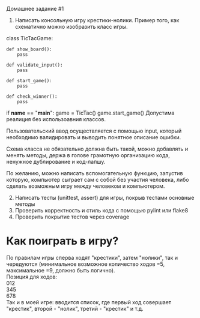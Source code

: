 Домашнее задание #1
1. Написать консольную игру крестики-нолики.
Пример того, как схематично можно изобразить класс игры.

class TicTacGame:

    def show_board():
        pass

    def validate_input():
        pass

    def start_game():
        pass

    def check_winner():
        pass


if __name__ == "__main__":
    game = TicTac()
    game.start_game()
Допустима реалиция без использоавния классов.

Пользовательский ввод осуществляется с помощью input, который необходимо валидировать и выводить понятное описание ошибки.

Схема класса не обязательно должна быть такой, можно добавлять и менять методы, держа в голове грамотную организацию кода, ненужное дублирование и код-лапшу.

По желанию, можно написать вспомогательную функцию, запустив которую, компьютер сыграет сам с собой без участия человека, либо сделать возможным игру между человеком и компьютером.

2. Написать тесты (unittest, assert) для игры, покрыв тестами основные методы
3. Проверить корректность и стиль кода с помощью pylint или flake8
3. Проверить покрытие тестов через coverage

# Как поиграть в игру?
По правилам игры сперва ходят "крестики", затем "нолики", так и чередуются (минимальное возможное количество ходов =5, максимальное =9, должно быть логично).<br/>
Позиция для ходов:<br/>
012<br/>
345<br/>
678<br/>
Так и в моей игре: вводится список, где первый ход совершает "крестик", второй - "нолик", третий - "крестик" и т.д.

